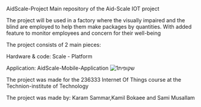 AidScale-Project
Main repository of the Aid-Scale IOT project

The project will be used in a factory where the visually impaired and the blind are employed to help them make packages by quantities. With added feature to monitor employees and concern for their well-being

The project consists of 2 main pieces:

Hardware & code: Scale - Platform

Application: AidScale-Mobile-Application
![שקופית1](https://github.com/musallamsami/talking-scale/assets/63317387/507354ae-940f-4fe8-a23a-c3f65c951358)


The project was made for the 236333 Internet Of Things course at the Technion-institute of Technology

The project was made by: Karam Sammar,Kamil Bokaee and Sami Musallam
